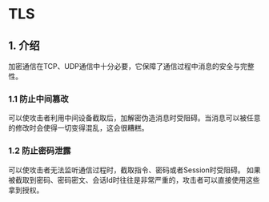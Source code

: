 ﻿# TLS
## 1. 介绍
加密通信在TCP、UDP通信中十分必要，它保障了通信过程中消息的安全与完整性。
### 1.1 防止中间篡改
可以使攻击者利用中间设备截取后，加解密伪造消息时受阻碍。当消息可以被任意的修改时会使得一切变得混乱，这会很糟糕。
### 1.2 防止密码泄露
可以使攻击者无法监听通信过程时，截取指令、密码或者Session时受阻碍。
如果被截取到密码、密码密文、会话Id时往往是非常严重的，攻击者可以直接使用这些拿到授权。

